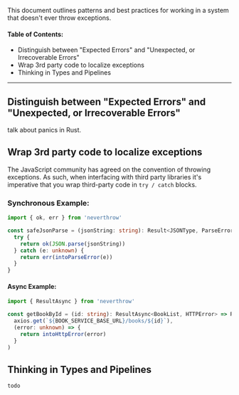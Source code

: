 This document outlines patterns and best practices for working in a system that doesn't ever throw exceptions.

#### Table of Contents:

- Distinguish between "Expected Errors" and "Unexpected, or Irrecoverable Errors"
- Wrap 3rd party code to localize exceptions
- Thinking in Types and Pipelines

---

## Distinguish between "Expected Errors" and "Unexpected, or Irrecoverable Errors"

talk about panics in Rust.


## Wrap 3rd party code to localize exceptions

The JavaScript community has agreed on the convention of throwing exceptions. As such, when interfacing with third party libraries it's imperative that you wrap third-party code in `try / catch` blocks.

### Synchronous Example:

```typescript
import { ok, err } from 'neverthrow'

const safeJsonParse = (jsonString: string): Result<JSONType, ParseError> => {
  try {
    return ok(JSON.parse(jsonString))
  } catch (e: unknown) {
    return err(intoParseError(e))
  }
}
```

#### Async Example:

```typescript
import { ResultAsync } from 'neverthrow'

const getBookById = (id: string): ResultAsync<BookList, HTTPError> => ResultAsync.fromPromise(
  axios.get(`${BOOK_SERVICE_BASE_URL}/books/${id}`),
  (error: unknown) => {
    return intoHttpError(error)
  }
)
```


## Thinking in Types and Pipelines


`todo`